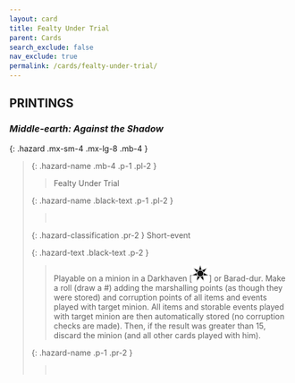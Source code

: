 ```yaml
---
layout: card
title: Fealty Under Trial
parent: Cards
search_exclude: false
nav_exclude: true
permalink: /cards/fealty-under-trial/
---
```


## PRINTINGS


### _Middle-earth: Against the Shadow_

{: .hazard .mx-sm-4 .mx-lg-8 .mb-4 }
> {: .hazard-name .mb-4 .p-1 .pl-2 }
> > <div class="hazard-mp"></div>
> > <div class="card-name">Fealty Under Trial</div>
>
> {: .hazard-name .black-text .p-1 .pl-2 }
> > &nbsp;
>
> {: .hazard-classification .pr-2 }
> Short-event
>
> {: .hazard-text .black-text .p-2 }
> > Playable on a minion in a Darkhaven \[![](/assets/images/dark-haven.svg)] or Barad-dur. Make a roll (draw a #) adding the marshalling points (as though they were stored) and corruption points of all items and events played with target minion. All items and storable events played with target minion are then automatically stored (no corruption checks are made). Then, if the result was greater than 15, discard the minion (and all other cards played with him). 
>
> {: .hazard-name .p-1 .pr-2 }
> > <div class="card-shield"></div>
> > <div class="card-corruption">&nbsp;</div>
